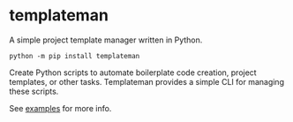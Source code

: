 # templateman
A simple project template manager written in Python.

    python -m pip install templateman

Create Python scripts to automate boilerplate code creation, project templates, or other tasks. Templateman provides a simple CLI for managing these scripts.

See [examples](docs/examples.md) for more info.
